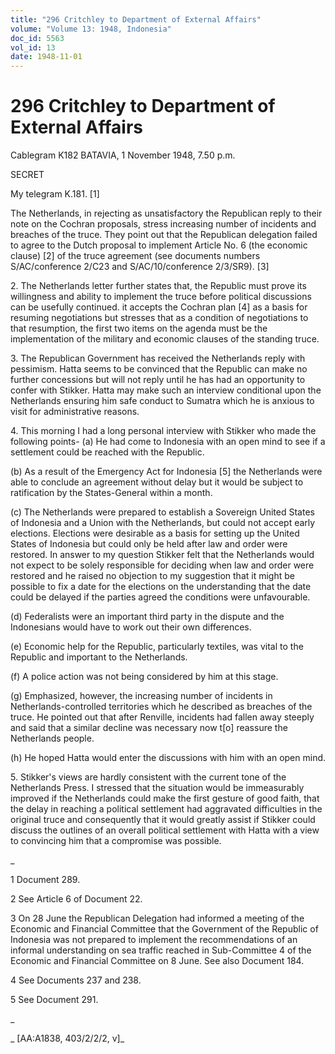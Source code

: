 ```yaml
---
title: "296 Critchley to Department of External Affairs"
volume: "Volume 13: 1948, Indonesia"
doc_id: 5563
vol_id: 13
date: 1948-11-01
---
```


# 296 Critchley to Department of External Affairs

Cablegram K182 BATAVIA, 1 November 1948, 7.50 p.m.

SECRET

My telegram K.181. [1]

The Netherlands, in rejecting as unsatisfactory the Republican reply to their note on the Cochran proposals, stress increasing number of incidents and breaches of the truce. They point out that the Republican delegation failed to agree to the Dutch proposal to implement Article No. 6 (the economic clause) [2] of the truce agreement (see documents numbers S/AC/conference 2/C23 and S/AC/10/conference 2/3/SR9). [3]

2\. The Netherlands letter further states that, the Republic must prove its willingness and ability to implement the truce before political discussions can be usefully continued. it accepts the Cochran plan [4] as a basis for resuming negotiations but stresses that as a condition of negotiations to that resumption, the first two items on the agenda must be the implementation of the military and economic clauses of the standing truce.

3\. The Republican Government has received the Netherlands reply with pessimism. Hatta seems to be convinced that the Republic can make no further concessions but will not reply until he has had an opportunity to confer with Stikker. Hatta may make such an interview conditional upon the Netherlands ensuring him safe conduct to Sumatra which he is anxious to visit for administrative reasons.

4\. This morning I had a long personal interview with Stikker who made the following points- (a) He had come to Indonesia with an open mind to see if a settlement could be reached with the Republic.

(b) As a result of the Emergency Act for Indonesia [5] the Netherlands were able to conclude an agreement without delay but it would be subject to ratification by the States-General within a month.

(c) The Netherlands were prepared to establish a Sovereign United States of Indonesia and a Union with the Netherlands, but could not accept early elections. Elections were desirable as a basis for setting up the United States of Indonesia but could only be held after law and order were restored. In answer to my question Stikker felt that the Netherlands would not expect to be solely responsible for deciding when law and order were restored and he raised no objection to my suggestion that it might be possible to fix a date for the elections on the understanding that the date could be delayed if the parties agreed the conditions were unfavourable.

(d) Federalists were an important third party in the dispute and the Indonesians would have to work out their own differences.

(e) Economic help for the Republic, particularly textiles, was vital to the Republic and important to the Netherlands.

(f) A police action was not being considered by him at this stage.

(g) Emphasized, however, the increasing number of incidents in Netherlands-controlled territories which he described as breaches of the truce. He pointed out that after Renville, incidents had fallen away steeply and said that a similar decline was necessary now t[o] reassure the Netherlands people.

(h) He hoped Hatta would enter the discussions with him with an open mind.

5\. Stikker's views are hardly consistent with the current tone of the Netherlands Press. I stressed that the situation would be immeasurably improved if the Netherlands could make the first gesture of good faith, that the delay in reaching a political settlement had aggravated difficulties in the original truce and consequently that it would greatly assist if Stikker could discuss the outlines of an overall political settlement with Hatta with a view to convincing him that a compromise was possible.

_

1 Document 289.

2 See Article 6 of Document 22.

3 On 28 June the Republican Delegation had informed a meeting of the Economic and Financial Committee that the Government of the Republic of Indonesia was not prepared to implement the recommendations of an informal understanding on sea traffic reached in Sub-Committee 4 of the Economic and Financial Committee on 8 June. See also Document 184.

4 See Documents 237 and 238.

5 See Document 291.

_

_ [AA:A1838, 403/2/2/2, v]_
